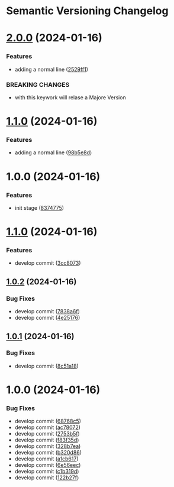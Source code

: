 # Semantic Versioning Changelog

# [2.0.0](https://github.com/kernelv5/tf-module-model-pipeline/compare/v1.1.0...v2.0.0) (2024-01-16)


### Features

* adding a normal line ([2529ff1](https://github.com/kernelv5/tf-module-model-pipeline/commit/2529ff18a49c22499ed49a7c676d215b02a11034))


### BREAKING CHANGES

* with this keywork will relase a Majore Version

# [1.1.0](https://github.com/kernelv5/tf-module-model-pipeline/compare/v1.0.0...v1.1.0) (2024-01-16)


### Features

* adding a normal line ([98b5e8d](https://github.com/kernelv5/tf-module-model-pipeline/commit/98b5e8d5e426c67d2b49868be09597d10292bcef))

# 1.0.0 (2024-01-16)


### Features

* init stage ([8374775](https://github.com/kernelv5/tf-module-model-pipeline/commit/8374775e37bc42cbfcf979bcd3273c2e37c1d373))

# [1.1.0](https://github.com/mohakar2022/iac_module_pipeline/compare/v1.0.2...v1.1.0) (2024-01-16)


### Features

* develop commit ([3cc8073](https://github.com/mohakar2022/iac_module_pipeline/commit/3cc8073ee7839df26439006e9e4129d17dfa6fbe))

## [1.0.2](https://github.com/mohakar2022/iac_module_pipeline/compare/v1.0.1...v1.0.2) (2024-01-16)


### Bug Fixes

* develop commit ([7838a6f](https://github.com/mohakar2022/iac_module_pipeline/commit/7838a6f8add80640b943dcd0f0b902ef63223b21))
* develop commit ([4e25176](https://github.com/mohakar2022/iac_module_pipeline/commit/4e25176693057dbe08c03ba7100ca5f8c8d13291))

## [1.0.1](https://github.com/mohakar2022/iac_module_pipeline/compare/v1.0.0...v1.0.1) (2024-01-16)


### Bug Fixes

* develop commit ([8c51a18](https://github.com/mohakar2022/iac_module_pipeline/commit/8c51a18f41667cc63e5f71f3b4eab5e730e19ff4))

# 1.0.0 (2024-01-16)


### Bug Fixes

* develop commit ([68768c5](https://github.com/mohakar2022/iac_module_pipeline/commit/68768c5a1ac626d7fdf2635eefe74a0463b66e14))
* develop commit ([ac78072](https://github.com/mohakar2022/iac_module_pipeline/commit/ac780725c4e95d1838df1a5b1bcb648e365cc64c))
* develop commit ([2753b5f](https://github.com/mohakar2022/iac_module_pipeline/commit/2753b5f077d567fbd99efb98dcda75da9883ff34))
* develop commit ([f83f35d](https://github.com/mohakar2022/iac_module_pipeline/commit/f83f35d42f27232a6f53755d90cf3bf3ee38e2b3))
* develop commit ([328b7ea](https://github.com/mohakar2022/iac_module_pipeline/commit/328b7eab53a694b3fcd301b8fa4782a9f5d5d2ef))
* develop commit ([b320d86](https://github.com/mohakar2022/iac_module_pipeline/commit/b320d863a46222822ed8e99198778db640110fc0))
* develop commit ([a1cb617](https://github.com/mohakar2022/iac_module_pipeline/commit/a1cb617240a5850973cd4a51f41033d3a792eef8))
* develop commit ([6e56eec](https://github.com/mohakar2022/iac_module_pipeline/commit/6e56eecbaff6ca2ae0500fac42774a55f401db40))
* develop commit ([c1b319d](https://github.com/mohakar2022/iac_module_pipeline/commit/c1b319d59ee5ca46e81a6c8862e2d7a2f282f313))
* develop commit ([122b27f](https://github.com/mohakar2022/iac_module_pipeline/commit/122b27f8650de6d329ceb36938af997a816a761b))
